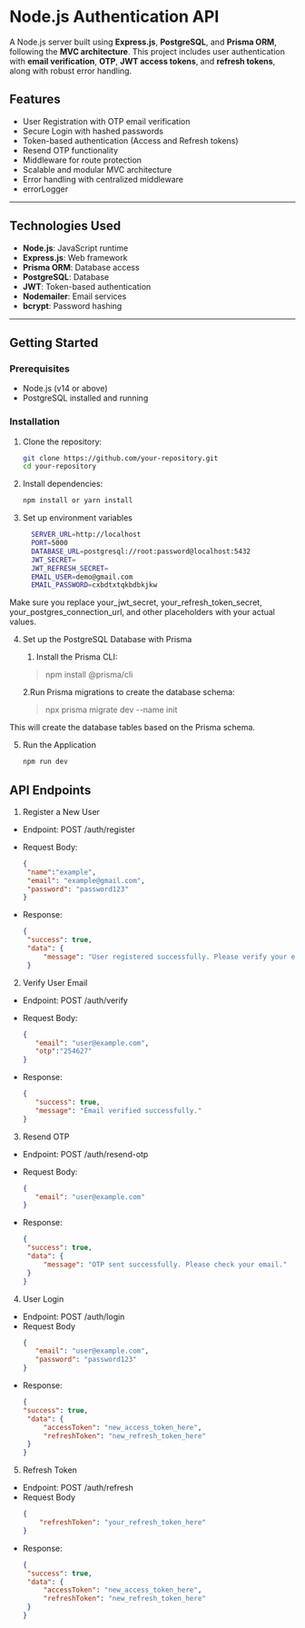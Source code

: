 # Node.js Authentication API

A Node.js server built using **Express.js**, **PostgreSQL**, and **Prisma ORM**, following the **MVC architecture**. This project includes user authentication with **email verification**, **OTP**, **JWT access tokens**, and **refresh tokens**, along with robust error handling.

## Features

- User Registration with OTP email verification
- Secure Login with hashed passwords
- Token-based authentication (Access and Refresh tokens)
- Resend OTP functionality
- Middleware for route protection
- Scalable and modular MVC architecture
- Error handling with centralized middleware
- errorLogger

---

## Technologies Used

- **Node.js**: JavaScript runtime
- **Express.js**: Web framework
- **Prisma ORM**: Database access
- **PostgreSQL**: Database
- **JWT**: Token-based authentication
- **Nodemailer**: Email services
- **bcrypt**: Password hashing

---

## Getting Started

### Prerequisites

- Node.js (v14 or above)
- PostgreSQL installed and running

### Installation

1. Clone the repository:
   ```bash
   git clone https://github.com/your-repository.git
   cd your-repository

2. Install dependencies:
   ```bash
   npm install or yarn install

3. Set up environment variables
    ```bash
      SERVER_URL=http://localhost
      PORT=5000
      DATABASE_URL=postgresql://root:password@localhost:5432
      JWT_SECRET=
      JWT_REFRESH_SECRET=
      EMAIL_USER=demo@gmail.com
      EMAIL_PASSWORD=cxbdtxtqkbdbkjkw

Make sure you replace your_jwt_secret, your_refresh_token_secret, your_postgres_connection_url, and other placeholders with your actual values.

4. Set up the PostgreSQL Database with Prisma
   1. Install the Prisma CLI:
   >npm install @prisma/cli
   
   2.Run Prisma migrations to create the database schema:
   >npx prisma migrate dev --name init

This will create the database tables based on the Prisma schema.

5. Run the Application
   ```bash
   npm run dev
   
## API Endpoints

1. Register a New User
- Endpoint: POST /auth/register
- Request Body:

   ```json
   {
    "name":"example",
    "email": "example@gmail.com",
    "password": "password123"
   }
- Response:
   ```json
   {
    "success": true,
    "data": {
        "message": "User registered successfully. Please verify your email."
    }


2. Verify User Email
- Endpoint: POST /auth/verify
- Request Body:

   ```json
   {
      "email": "user@example.com",
      "otp":"254627"
   }
- Response:
   ```json
   {
      "success": true,
      "message": "Email verified successfully."
   }

3. Resend OTP
- Endpoint: POST /auth/resend-otp
- Request Body:

   ```json
   {
      "email": "user@example.com"
   }
  
- Response:
   ```json
   {
    "success": true,
    "data": {
        "message": "OTP sent successfully. Please check your email."
    }
   }

4. User Login
- Endpoint: POST /auth/login
- Request Body
   ```json
   {
      "email": "user@example.com",
      "password": "password123"
   }
- Response:
   ```json
   {
   "success": true,
    "data": { 
        "accessToken": "new_access_token_here",
        "refreshToken": "new_refresh_token_here"
    }
   }

5. Refresh Token
- Endpoint: POST /auth/refresh
- Request Body
   ```json
   {
       "refreshToken": "your_refresh_token_here"
   }
- Response:
   ```json
   {
    "success": true,
    "data": {
        "accessToken": "new_access_token_here",
        "refreshToken": "new_refresh_token_here"
    }
   }

